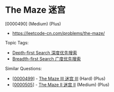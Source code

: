 # The Maze 迷宫

[0000490] (Medium) (Plus)

- https://leetcode-cn.com/problems/the-maze/

Topic Tags:

- [Depth-first Search 深度优先搜索](https://leetcode-cn.com/tag/depth-first-search/)
- [Breadth-first Search 广度优先搜索](https://leetcode-cn.com/tag/breadth-first-search/)

Similar Questions:

- [[0000499](https://leetcode-cn.com/problems/the-maze-iii/)] - [The Maze III 迷宫 III](./0000499.the-maze-iii.md) (Hard) (Plus)
- [[0000505](https://leetcode-cn.com/problems/the-maze-ii/)] - [The Maze II 迷宫 II](./0000505.the-maze-ii.md) (Medium) (Plus)
